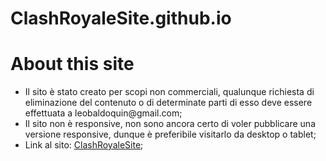 # ClashRoyaleSite.github.io
<h1>About this site</h1>
<ul>
  <li>Il sito è stato creato per scopi non commerciali, qualunque richiesta di eliminazione del contenuto o di determinate parti di esso deve essere effettuata a leobaldoquin@gmail.com;</li>
  <li>Il sito non è responsive, non sono ancora certo di voler pubblicare una versione responsive, dunque è preferibile visitarlo da desktop o tablet;</li>
  <li>Link al sito: <a href="https://leobdg.github.io/ClashRoyaleSite.github.io/">ClashRoyaleSite</a>;</li>
 </ul>
